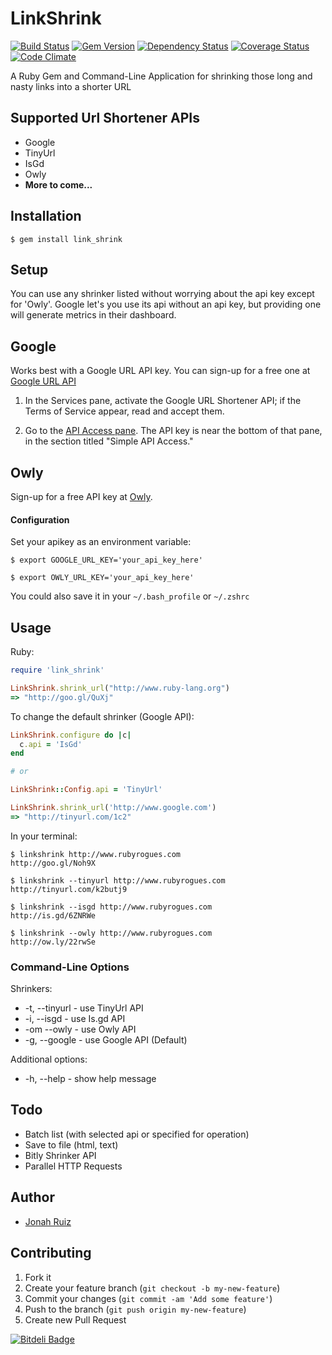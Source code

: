 # LinkShrink 
[![Build Status](https://travis-ci.org/jonahoffline/link_shrink.png?branch=master)](https://travis-ci.org/jonahoffline/link_shrink) [![Gem Version](https://badge.fury.io/rb/link_shrink.png)](http://badge.fury.io/rb/link_shrink) [![Dependency Status](https://gemnasium.com/jonahoffline/link_shrink.png)](https://gemnasium.com/jonahoffline/link_shrink) [![Coverage Status](https://coveralls.io/repos/jonahoffline/link_shrink/badge.png?branch=master)](https://coveralls.io/r/jonahoffline/link_shrink?branch=master) [![Code Climate](https://codeclimate.com/github/jonahoffline/link_shrink.png)](https://codeclimate.com/github/jonahoffline/link_shrink)

A Ruby Gem and Command-Line Application for shrinking those long and nasty links into a shorter URL

## Supported Url Shortener APIs

* Google
* TinyUrl
* IsGd
* Owly
* **More to come...**

## Installation


    $ gem install link_shrink


## Setup

You can use any shrinker listed without worrying about the api key except for 'Owly'.
Google let's you use its api without an api key, but providing one will generate metrics in their dashboard.

## Google
Works best with a Google URL API key. You can sign-up for a free one at
[Google URL API](https://code.google.com/apis/console)

1. In the Services pane, activate the Google URL Shortener API;
if the Terms of Service appear, read and accept them.

2. Go to the [API Access pane](https://code.google.com/apis/console#access). The API key is near the bottom of that pane,
in the section titled "Simple API Access."

## Owly
Sign-up for a free API key at [Owly](http://ow.ly/).


#### Configuration

Set your apikey as an environment variable:

    $ export GOOGLE_URL_KEY='your_api_key_here'
    
    $ export OWLY_URL_KEY='your_api_key_here'

You could also save it in your `~/.bash_profile` or `~/.zshrc`


## Usage

Ruby:

```ruby
require 'link_shrink'

LinkShrink.shrink_url("http://www.ruby-lang.org")
=> "http://goo.gl/QuXj"

```

To change the default shrinker (Google API):


```ruby
LinkShrink.configure do |c|
  c.api = 'IsGd'
end

# or

LinkShrink::Config.api = 'TinyUrl'

LinkShrink.shrink_url('http://www.google.com')
=> "http://tinyurl.com/1c2"

```


In your terminal:

    $ linkshrink http://www.rubyrogues.com
    http://goo.gl/Noh9X
    
    $ linkshrink --tinyurl http://www.rubyrogues.com
    http://tinyurl.com/k2butj9

    $ linkshrink --isgd http://www.rubyrogues.com
    http://is.gd/6ZNRWe
    
    $ linkshrink --owly http://www.rubyrogues.com
    http://ow.ly/22rwSe
    
### Command-Line Options

Shrinkers:

  * -t, --tinyurl     - use TinyUrl API
  * -i, --isgd		   - use Is.gd API
  * -om --owly        - use Owly API
  * -g, --google      - use Google API (Default) 

Additional options:

  * -h, --help        - show help message

## Todo
 * Batch list (with selected api or specified for operation)
 * Save to file (html, text)
 * Bitly Shrinker API
 * Parallel HTTP Requests

## Author
  * [Jonah Ruiz](http://www.pixelhipsters.com)

## Contributing

1. Fork it
2. Create your feature branch (`git checkout -b my-new-feature`)
3. Commit your changes (`git commit -am 'Add some feature'`)
4. Push to the branch (`git push origin my-new-feature`)
5. Create new Pull Request

[![Bitdeli Badge](https://d2weczhvl823v0.cloudfront.net/jonahoffline/link_shrink/trend.png)](https://bitdeli.com/free "Bitdeli Badge")

